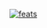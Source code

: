[![feats](https://img.shields.io/badge/Click-Me-brightgreen)](https://youtu.be/QOhmcbfwxnA?si=OMomEwNj0llA6EI1)
